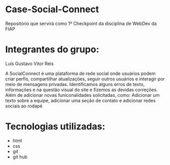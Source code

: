 # Case-Social-Connect
Repositório que servirá como 1º Checkpoint da disciplina de WebDev da FIAP

# Integrantes do grupo:
Luís Gustavo 
Vitor Reis

A SocialConnect é uma plataforma de rede social onde usuários podem criar perfis, compartilhar atualizações, seguir outros usuários e interagir por meio de mensagens privadas. 
Identificamos alguns erros de texto, informações e na questão visual do site e fizemos as devidas correções. Além de adicionar novas funiconalidades solicitadas, como: Adicionar um texto sobre a equipe, adicionar uma seção de contato e adicionar redes sociais ao rodapé

# Tecnologias utilizadas:
- html
- css
- git
- git hub
